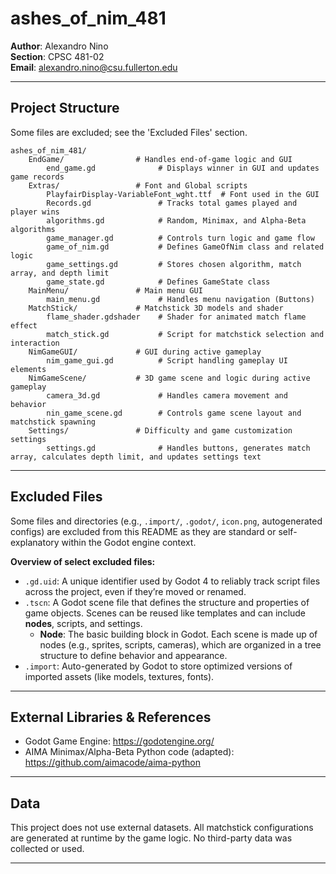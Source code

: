 # ashes_of_nim_481
**Author**: Alexandro Nino  
**Section**: CPSC 481-02  
**Email**: alexandro.nino@csu.fullerton.edu  

---

## Project Structure
Some files are excluded; see the 'Excluded Files' section.

```
ashes_of_nim_481/
    EndGame/                # Handles end-of-game logic and GUI
        end_game.gd              # Displays winner in GUI and updates game records
    Extras/                 # Font and Global scripts
        PlayfairDisplay-VariableFont_wght.ttf  # Font used in the GUI
        Records.gd               # Tracks total games played and player wins
        algorithms.gd            # Random, Minimax, and Alpha-Beta algorithms
        game_manager.gd          # Controls turn logic and game flow
        game_of_nim.gd           # Defines GameOfNim class and related logic
        game_settings.gd         # Stores chosen algorithm, match array, and depth limit
        game_state.gd            # Defines GameState class
    MainMenu/               # Main menu GUI
        main_menu.gd             # Handles menu navigation (Buttons)
    MatchStick/             # Matchstick 3D models and shader
        flame_shader.gdshader    # Shader for animated match flame effect
        match_stick.gd           # Script for matchstick selection and interaction
    NimGameGUI/             # GUI during active gameplay
        nim_game_gui.gd          # Script handling gameplay UI elements
    NimGameScene/           # 3D game scene and logic during active gameplay
        camera_3d.gd             # Handles camera movement and behavior
        nin_game_scene.gd        # Controls game scene layout and matchstick spawning
    Settings/               # Difficulty and game customization settings
        settings.gd              # Handles buttons, generates match array, calculates depth limit, and updates settings text
```

---

## Excluded Files
Some files and directories (e.g., `.import/`, `.godot/`, `icon.png`, autogenerated configs) are excluded from this README as they are standard or self-explanatory within the Godot engine context.

**Overview of select excluded files:**  
- `.gd.uid`: A unique identifier used by Godot 4 to reliably track script files across the project, even if they’re moved or renamed.
- `.tscn`: A Godot scene file that defines the structure and properties of game objects. Scenes can be reused like templates and can include **nodes**, scripts, and settings.
    - **Node**: The basic building block in Godot. Each scene is made up of nodes (e.g., sprites, scripts, cameras), which are organized in a tree structure to define behavior and appearance.
- `.import`: Auto-generated by Godot to store optimized versions of imported assets (like models, textures, fonts).

---

## External Libraries & References
- Godot Game Engine: https://godotengine.org/
- AIMA Minimax/Alpha-Beta Python code (adapted): https://github.com/aimacode/aima-python

---

## Data

This project does not use external datasets. All matchstick configurations are generated at runtime by the game logic. No third-party data was collected or used.

---